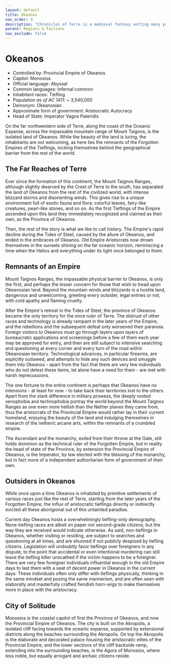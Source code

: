 ```yaml
---
layout: default
title: Okeanos
nav_order: 9
description: "Chronicles of Terre is a medieval fantasy setting many years in the writing."
parent: Regions & Factions
nav_exclude: false
---
```


# Okeanos

- Controlled by: Provincial Empire of Okeanos
- Capitol: Monosios
- Official language: Abyssal
- Common languages: Infernal common
- Inhabitant races: Tiefling
- Population *as of AC 1411*: ~ 3,540,000
- Demonym: Okeanosian
- Approximate form of government: Aristocratic Autocracy
- Head of State: Imperator Vagos Pateridis

On the far northwestern side of Terre, along the coast of the Oceanic Expanse, across the impassable mountain range of Mount Taignos, is the isolated land of Okeanos. While the beauty of the land is luring, the inhabitants are not welcoming, as here lies the remnants of the Forgotten Empires of the Tieflings, locking themselves behind the geographical barrier from the rest of the world.

## The Far Reaches of Terre

Ever since the formation of this continent, the Mount Taignos Ranges, although slightly dwarved by the Crest of Terre to the south, has separated the land of Okeanos from the rest of the civilized world, with intense blizzard storms and disorienting winds. This gives rise to a unique environment full of exotic fauna and flora: colorful leaves, fairy-like creatures, pearl-like stones, and so on. As the first Tieflings of the Empire ascended upon this land they immediately recognized and claimed as their own, as the Province of Okeanos.

Then, the rest of the story is what we like to call history. The Empire's rapid decline during the Tides of Steel, caused by the allure of Okeanos, and ended in the embraces of Okeanos. Old Empire Aristocrats now drown themselves in the sunsets shining on the far oceanic horizon, reminiscing a time when the Helios and everything under its light once belonged to them.

## Remnants of an Empire

Mount Taignos Ranges, the impassable physical barrier to Okeanos, is only the first, and perhaps the lesser concern for those that wish to tread upon Okeanosian land. Beyond the mountain winds and blizzards is a hostile land, dangerous and unwelcoming, greeting every outsider, legal entries or not, with cold apathy and flaming cruelty.

After the Empire's retreat in the Tides of Steel, the province of Okeanos became the only territory for the once ruler of Terre. The distrust of other races and technology is already rampant in the later years of the Empire, and the rebellions and the subsequent defeat only worsened their paranoia. Foreign visitors to Okeanos must go through layers upon layers of bureaucratic applications and screenings before a few of them each year may be approved for entry, and then are still subject to intensive searching and questioning at every corner and every turn of the road within Okeanosian territory. Technological advances, in particular firearms, are explicitly outlawed, and attempts to hide any such devices and smuggle them into Okeanos - apart from the fact that there are very few individuals who do not detest these items, let alone have a need for them - are met with harsh reprecussions.

The one fortune to the entire continent is perhaps that Okeanos have no intensions - at least for now - to take back their territories lost to the others. Apart from the stark difference in military prowess, the deeply rooted xenophobia and technophobia portray the world beyond the Mount Taignos Ranges as one even more hellish than the Nether planes they came from, thus the aristocrats of the Provincial Empire would rather lay in their current homeland, enjoying the beauty of the land and indulging themselves in research of the netheric arcane arts, within the remnants of a crumbled empire.

The Ascendant and the monarchy, exiled from their throne at the Gate, still holds dominion as the technical ruler of the Forgotten Empire, but in reality the head of state of the Province, by extension the Provincial Empire of Okeanos, is the Imperator, by law elected with the blessing of the monarchy, but in fact more of a independent authoritarian form of government of their own.

## Outsiders in Okeanos

While once upon a time Okeanos is inhabited by primitive settlements of various races just like the rest of Terre, starting from the later years of the Forgotten Empire, the influx of aristocratic tieflings directly or indirectly evicted all these aborigional out of this untainted paradise.

Current day Okeanos hosts a overwhelmingly tiefling-only demography. None-tiefling races are albeit on paper not second-grade citizens, but the way they are received would indicate otherwise. As said, non-tieflings in Okeanos, whether visiting or residing, are subject to searches and questioning at all times, and are shunned if not publicly despised by tiefling citizens. Legislation will undoubtly favor tieflings over foreigners in any dispute, to the point that accidental or even intentional murdering can still leave the tiefling killer unscathed if the victim happens to be a foreigner. There are very few foreigner individuals influential enough in the old Empire days to last them with a seat of decent power in Okeanos in the current days: These individuals often only differ with tieflings physically, thinking in the same mindset and posing the same mannerism, and are often seen with elaboratly and masterfully crafted fiendish horn-wigs to make themselves more in place with the aristocracy.

## City of Solitude

Monosios is the coastal capitol of first the Province of Okeanos, and now the Provincial Empire of Okeanos. The city is built on the Akropolis, a isolated cliff facing towards the oceanic expanse, supported by extensional districts along the beaches surrounding the Akropolis. On top the Akropolis is the elaborate and decorated palace housing the aristocratic elites of the Provincial Empire, and the lower sections of the cliff backside ramp, extending into the surrounding beaches, is the Agora of Monosios, where less noble, but equally arrogant and archaic citizens reside.